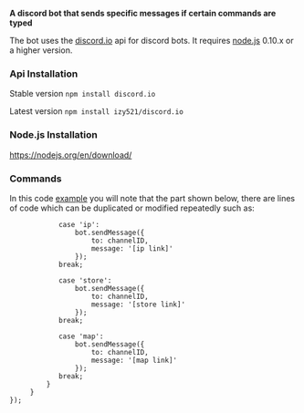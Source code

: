 **A discord bot that sends specific messages if certain commands are typed**

The bot uses the [discord.io](https://izy521.gitbooks.io/discord-io/content/) api for discord bots. It requires [node.js](https://github.com/nodejs) 0.10.x or a higher version.

### Api Installation
Stable version ```npm install discord.io```

Latest version ```npm install izy521/discord.io```

### Node.js Installation
https://nodejs.org/en/download/

### Commands
In this code [example](https://github.com/Broundonb/OldSupportBot/blob/main/bot.js) you will note that the part shown below, there are lines of code which can be duplicated or modified repeatedly such as:

```
            case 'ip':
                bot.sendMessage({
                    to: channelID,
                    message: '[ip link]'
                });
            break;

            case 'store':
                bot.sendMessage({
                    to: channelID,
                    message: '[store link]'
                });
            break;

            case 'map':
                bot.sendMessage({
                    to: channelID,
                    message: '[map link]'
                });
            break;
         }
     }
});
```
